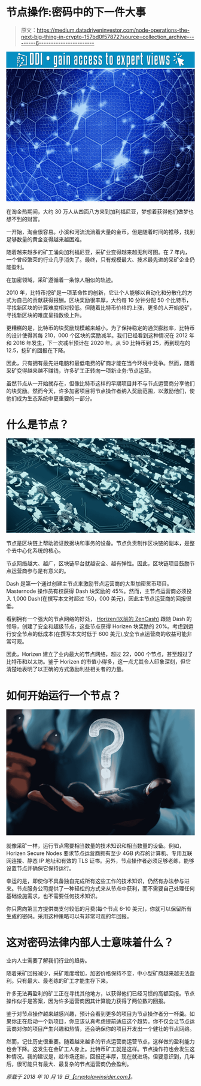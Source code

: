# 节点操作:密码中的下一件大事

> 原文：<https://medium.datadriveninvestor.com/node-operations-the-next-big-thing-in-crypto-157bd0f57872?source=collection_archive---------6----------------------->

[![](img/2d93b19f09210ee751e277a8f24cd964.png)](http://www.track.datadriveninvestor.com/1B9E)![](img/294ce5436c188a01c378b062a11d4174.png)

在淘金热期间，大约 30 万人从四面八方来到加利福尼亚，梦想着获得他们做梦也想不到的财富。

一开始，淘金很容易。小溪和河流流淌着大量的金币。但是随着时间的推移，找到足够数量的黄金变得越来越困难。

随着越来越多的矿工涌向加利福尼亚，采矿业变得越来越无利可图。在 7 年内，一个曾经繁荣的行业几乎消失了。最终，只有规模最大、技术最先进的采矿企业仍能盈利。

在加密领域，采矿遵循着一条惊人相似的轨迹。

2010 年，比特币挖矿是一项革命性的创新，它让个人能够以自动化和分散化的方式为自己的贡献获得报酬。区块奖励很丰厚，大约每 10 分钟分配 50 个比特币，寻找新区块的计算难度相对较低。但随着比特币价格的上涨，更多的人开始挖矿，寻找新区块的难度呈指数级上升。

更糟糕的是，比特币的块奖励规模越来越小。为了保持稳定的通货膨胀率，比特币的设计使得其每 210，000 个区块的奖励减半。我们已经看到这种情况在 2012 年和 2016 年发生，下一次减半预计在 2020 年。从 50 比特币到 25，再到现在的 12.5，挖矿的回报在下降。

因此，只有拥有最先进电脑和最低电费的矿商才能在当今环境中竞争。然而，随着采矿变得越来越不赚钱，许多矿工正转向一项新业务:节点运营。

虽然节点从一开始就存在，但像比特币这样的早期项目并不与节点运营商分享他们的块奖励。然而今天，许多加密项目将节点操作者纳入奖励范围，以激励他们，使他们成为生态系统中更重要的一部分。

# 什么是节点？

![](img/ebd7a0311896480d298748c97ef20f68.png)

节点是区块链上帮助验证数据块和事务的设备。节点负责制作区块链的副本，是整个去中心化系统的核心。

节点网络越大、越广，区块链平台就越安全、越有弹性。因此，区块链项目鼓励节点运营商参与是有意义的。

Dash 是第一个通过创建主节点来激励节点运营商的大型加密货币项目。Masternode 操作员有权获得 Dash 块奖励的 45%。然而，主节点运营商必须投入 1,000 Dash(在撰写本文时超过 150，000 美元)，因此主节点运营商的回报很低。

看到拥有一个强大的节点网络的好处， [Horizen(以前的 ZenCash)](https://cryptolawinsider.com/horizen/) 跟随 Dash 的领导，创建了安全和超级节点，这些节点获得 Horizen 块奖励的 20%。考虑到运行安全节点的低成本(在撰写本文时低于 600 美元),安全节点运营商的收益可能非常可观。

因此，Horizen 建立了业内最大的节点网络，超过 22，000 个节点，甚至超过了比特币和以太坊。鉴于 Horizen 的市值小得多，这一点尤其令人印象深刻，但它清楚地表明了以正确的方式激励利益相关者的力量。

# 如何开始运行一个节点？

![](img/d2dadfb26f2b9ec9e9471302e4b997d6.png)

就像采矿一样，运行节点需要相当数量的技术知识和相当数量的设备。例如，Horizen Secure Nodes 要求节点运营商拥有至少 4GB 内存的计算机、专用互联网连接、静态 IP 地址和有效的 TLS 证书。另外，节点操作者必须足够老练，能够设置节点并确保它保持运行。

幸运的是，即使你不具备独自完成所有这些工作的技术知识，仍然有办法参与进来。节点服务公司提供了一种轻松的方式来从节点中获利，而不需要自己处理任何基础设施需求，也不需要任何技术知识。

你只需向第三方提供商支付较低的月费(每个节点 6-10 美元)，你就可以保留所有生成的密码。采用这种策略可以有非常可观的年回报。

# 这对密码法律内部人士意味着什么？

业内人士需要了解我们行业的趋势。

随着采矿回报减少，采矿难度增加，加密价格保持不变，中小型矿商越来越无法盈利。只有最大、最老练的矿工才能生存下来。

许多无法再盈利的矿工正在寻找其他地方，以获得他们已经习惯的高额回报。节点操作似乎是答案，因为许多运营商因其计算能力获得了两位数的回报。

鉴于对节点操作越来越感兴趣，预计会看到更多的项目为节点操作者分一杯羹。如果你正在启动一个新项目，你应该认真考虑提前适应这个趋势。你不仅会让节点运营商对你的项目产生兴趣和热情，还会确保你的项目开发出一个健壮的节点网络。

然而，记住历史很重要。随着越来越多的节点运营商运营节点，这样做的盈利能力也会下降。这发生在金矿工人身上。比特币矿工就是这样。节点操作符也会发生这种情况。我的建议是，趁市场还新，回报还丰厚，现在就进场。但要意识到，几年后，很可能只有最大、最复杂的节点运营商仍会盈利。

*原载于 2018 年 10 月 19 日*[*【cryptolawinsider.com】*](https://cryptolawinsider.com/node-operations/)*。*